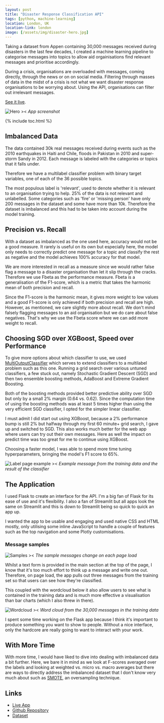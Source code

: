 ```yaml
---
layout: post
title: "Disaster Response Classification API"
tags: [python, machine-learning]
location: London, UK
location-link: london
image: [/assets/img/disaster-hero.jpg]
---
```


Taking a dataset from Appen containing 30,000 messages received during disasters in the last few decades, I created a machine learning pipeline to categorise messages into topics to allow aid orgainisations find relevant messages and prioritise accordingly.

During a crisis, organisations are overloaded with messages, coming directly, through the news or on on social media. Filtering through masses of data in the midst of a crisis is not what we want disaster response organisations to be worrying about. Using the API, organisations can filter out irrelevant messages.

[See it live](https://ryanfox212.pythonanywhere.com/).

![Hero ><]({{site.baseurl}}/assets/img/disaster-hero.jpg)
_App screenshot_

<!--description-->

{% include toc.html %}

## Imbalanced Data

The data contained 30k real messages received during events such as the 2010 earthquakes in Haiti and Chile, floods in Pakistan in 2010 and super-storm Sandy in 2012. Each message is labeled with the categories or topics that it falls under.

Therefore we have a multilabel classifier problem with binary target variables, one of each of the 36 possible topics.

The most populous label is 'relevant', used to denote whether it is relevant to an organisation trying to help. 25% of the data is not relevant and unlabelled. Some categories such as 'fire' or 'missing person' have only 200 messages in the dataset and some have more than 10k. Therefore the dataset is imbalanced and this had to be taken into account during the model training.

## Precision vs. Recall

With a dataset as imbalanced as the one used here, accuracy would not be a good measure. It rarely is useful on its own but especially here, the model only needs to correctly predict one message for a topic and classify the rest as negative and the model achieves 100% accuracy for that model.

We are more interested in recall as a measure since we would rather false flag a message to a disaster organisation than let it slip through the cracks. Therefore we use Fbeta as the performance measure. Fbeta is a generalisation of the F1-score, which is a metric that takes the harmonic mean of both precision and recall.

Since the F1-score is the harmonic mean, it gives more weight to low values and a good F1-score is only achieved if both precision and recall are high. However, as mentioned, we care slightly more about recall. We don't mind falsely flagging messages to an aid organisation but we do care about false negatives. That's why we use the Fbeta score where we can add more weight to recall.

## Choosing SGD over XGBoost, Speed over Performance

To give more options about which classifier to use, we used [MultiOutputClassifier](https://scikit-learn.org/stable/modules/generated/sklearn.multioutput.MultiOutputClassifier.html) which serves to extend classifiers to a multilabel problem such as this one. Running a grid search over various untuned classifiers, a few stuck out, namely Stochastic Gradient Descent (SGD) and then two ensemble boosting methods, AdaBoost and Extreme Gradient Boosting.

Both of the boosting methods provided better predictive ability over SGD but only by a small 2% margin (0.64 vs. 0.62). Since the computation time of using the boosting methods was at least 5 times higher than using the very efficient SGD classifier, I opted for the simpler linear classifier.

I must admit I did start out using XGBoost, because a 2% performance bump is still 2% but halfway through my first 60 minute+ grid search, I gave up and switched to SGD. This also works much better for the web app where users can try out their own messages. Here as well the impact on predict time was too great for me to continue using XGBoost.

Choosing a faster model, I was able to spend more time tuning hyperparameters, bringing the model's F1 score to 65%.

![Label page example ><]({{site.baseurl}}/assets/img/disaster-label-page.jpg)
_Example message from the training data and the result of the classifier_

## The Application

I used Flask to create an interface for the API. I'm a big fan of Flask for its ease of use and it's flexibility. I also a fan of Streamlit but all apps look the same on Streamlit and this is down to Streamlit being so quick to quick an app up.

I wanted the app to be usable and engaging and used native CSS and HTML mostly, only utilising some inline JavaScript to handle a couple of features such as the top navigation and some Plotly customisations.

### Message samples

![Samples ><]({{site.baseurl}}/assets/img/disaster-response-samples.jpg)
_The sample messages change on each page load_

Whilst a text form is provided in the main section at the top of the page, I know that it's too much effort to think up a message and write one out. Therefore, on page load, the app pulls out three messages from the training set so that users can see how they're classified.

This coupled with the wordcloud below it also allow users to see what is contained in the training data and is much more effective a visualisation than bar charts (which I also threw in there).

![Wordcloud ><]({{site.baseurl}}/assets/img/disaster-wordcloud.png)
_Word cloud from the 30,000 messages in the training data_

I spent some time working on the Flask app because I think it's important to produce something you want to show to people. Without a nice interface, only the hardcore are really going to want to interact with your work.

## With More Time

With more time, I would have liked to dive into dealing with imbalanced data a bit further. Here, we bare it in mind as we look at F-scores averaged over the labels and looking at weighted vs. micro vs. macro averages but there are ways to directly address the imbalanced dataset that I don't know very much about such as [SMOTE](https://machinelearningmastery.com/smote-oversampling-for-imbalanced-classification/), an oversampling technique.

## Links

- [Live App](https://ryanfox212.pythonanywhere.com/)
- [Github Repository](https://github.com/rjjfox/disaster-response-classification)
- [Dataset](https://appen.com/datasets/combined-disaster-response-data/)
